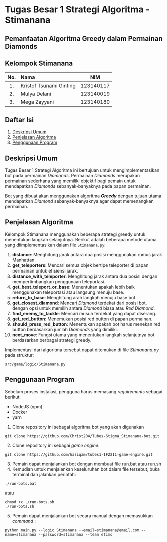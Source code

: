 # Tugas Besar 1 Strategi Algoritma - Stimanana
## Pemanfaatan Algoritma Greedy dalam Permainan Diamonds

## Kelompok Stimanana
| No. | Nama                     |    NIM    |
|:---:|:-------------------------|:---------:|
| 1.  | Kristof Tsunami Ginting  | 123140117 |
| 2.  | Mulya Delani             | 123140019 |
| 3.  | Mega Zayyani             | 123140180 |

## Daftar Isi
1. [Deskripsi Umum](#deskripsi-umum)
2. [Penjelasan Algoritma](#penjelasan-algoritma)
3. [Penggunaan Program](#penggunaan-program)

## Deskripsi Umum
Tugas Besar 1 Strategi Algoritma ini bertujuan untuk mengimplementasikan bot pada permainan _Diamonds_. Permainan _Diamonds_ merupakan permainan sederhana yang memiliki objektif bagi pemain untuk mendapatkan _Diamonds_ sebanyak-banyaknya pada papan permainan.

Bot yang dibuat akan menggunakan algoritma _**Greedy**_ dengan tujuan utama mendapatkan _Diamond_ sebanyak-banyaknya agar dapat memenangkan permainan.

## Penjelasan Algoritma
Kelompok Stimanana menggunakan beberapa strategi greedy untuk menentukan langkah selanjutnya. Berikut adalah beberapa metode utama yang diimplementasikan dalam file `Stimanana.py`:

1. **distance**: Menghitung jarak antara dua posisi menggunakan rumus jarak Manhattan.
2. **get_teleporters**: Mencari semua objek bertipe teleporter di papan permainan untuk efisiensi jarak.
3. **distance_with_teleporter**: Menghitung jarak antara dua posisi dengan mempertimbangkan penggunaan teleportasi.
4. **get_best_teleport_or_base**: Menentukan apakah lebih baik menggunakan teleportasi atau langsung menuju base.
5. **return_to_base**: Menghitung arah langkah menuju base bot.
6. **get_closest_diamond**: Mencari _Diamond_ terdekat dari posisi bot, dengan opsi untuk memilih antara _Diamond_ biasa atau _Red Diamond_.
7. **find_enemy_to_tackle**: Mencari musuh terdekat yang dapat diserang.
8. **get_red_button**: Menemukan posisi red button di papan permainan.
9. **should_press_red_button**: Menentukan apakah bot harus menekan red button berdasarkan jumlah _Diamonds_ yang dimiliki.
10. **next_move**: Fungsi utama yang menentukan langkah selanjutnya bot berdasarkan berbagai strategi greedy.

Implementasi dari algoritma tersebut dapat ditemukan di file _Stimanana.py_ pada struktur:
```
src/game/logic/Stimanana.py
```

## Penggunaan Program
Sebelum proses instalasi, pengguna harus memasang _requirements_ sebagai berikut:
- NodeJS (npm)
- Docker
- yarn

1. Clone repository ini sebagai algoritma bot yang akan digunakan
```
git clone https://github.com/Christ204/Tubes-Stigma_Stimanana-bot.git
```
2. Clone repository ini sebagai _game engine_.
```
git clone https://github.com/haziqam/tubes1-IF2211-game-engine.git
```
3. Pemain dapat menjalankan bot dengan membuat file run.bat atau run.sh
4. Kemudian untuk menjalankan keseluruhan bot dalam file tersebut, buka terminal dan jalankan perintah: 
```
./run-bots.bat
```
atau
```
chmod +x ./run-bots.sh
./run-bots.sh
```
5. Pemain dapat menjalankan bot secara manual dengan memasukkan _command_ :
```
python main.py --logic Stimanana --email=stimanana@email.com --name=stimanana --password=stimanana --team etimo
```

